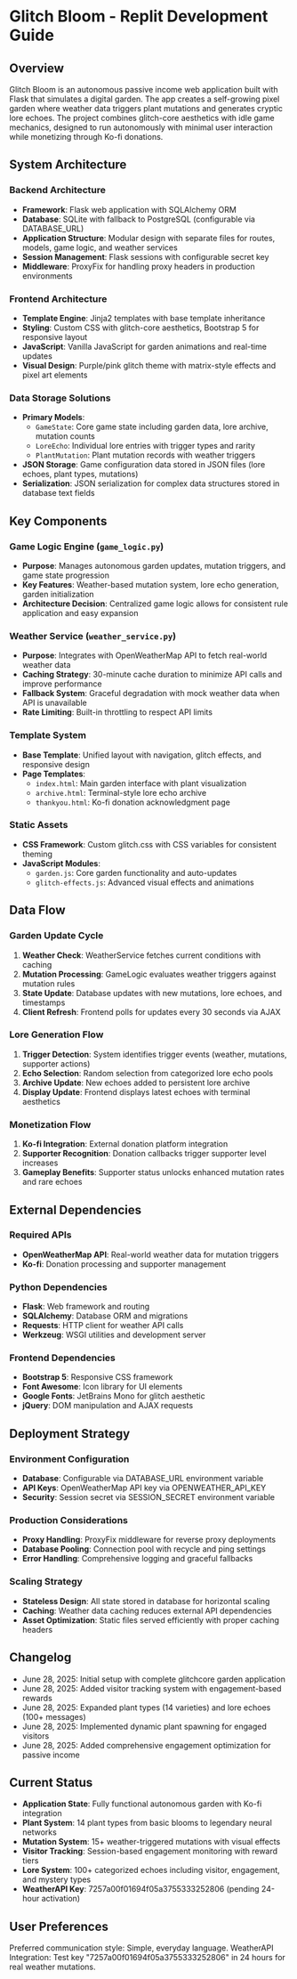 # Glitch Bloom - Replit Development Guide

## Overview

Glitch Bloom is an autonomous passive income web application built with Flask that simulates a digital garden. The app creates a self-growing pixel garden where weather data triggers plant mutations and generates cryptic lore echoes. The project combines glitch-core aesthetics with idle game mechanics, designed to run autonomously with minimal user interaction while monetizing through Ko-fi donations.

## System Architecture

### Backend Architecture
- **Framework**: Flask web application with SQLAlchemy ORM
- **Database**: SQLite with fallback to PostgreSQL (configurable via DATABASE_URL)
- **Application Structure**: Modular design with separate files for routes, models, game logic, and weather services
- **Session Management**: Flask sessions with configurable secret key
- **Middleware**: ProxyFix for handling proxy headers in production environments

### Frontend Architecture
- **Template Engine**: Jinja2 templates with base template inheritance
- **Styling**: Custom CSS with glitch-core aesthetics, Bootstrap 5 for responsive layout
- **JavaScript**: Vanilla JavaScript for garden animations and real-time updates
- **Visual Design**: Purple/pink glitch theme with matrix-style effects and pixel art elements

### Data Storage Solutions
- **Primary Models**:
  - `GameState`: Core game state including garden data, lore archive, mutation counts
  - `LoreEcho`: Individual lore entries with trigger types and rarity
  - `PlantMutation`: Plant mutation records with weather triggers
- **JSON Storage**: Game configuration data stored in JSON files (lore echoes, plant types, mutations)
- **Serialization**: JSON serialization for complex data structures stored in database text fields

## Key Components

### Game Logic Engine (`game_logic.py`)
- **Purpose**: Manages autonomous garden updates, mutation triggers, and game state progression
- **Key Features**: Weather-based mutation system, lore echo generation, garden initialization
- **Architecture Decision**: Centralized game logic allows for consistent rule application and easy expansion

### Weather Service (`weather_service.py`)
- **Purpose**: Integrates with OpenWeatherMap API to fetch real-world weather data
- **Caching Strategy**: 30-minute cache duration to minimize API calls and improve performance
- **Fallback System**: Graceful degradation with mock weather data when API is unavailable
- **Rate Limiting**: Built-in throttling to respect API limits

### Template System
- **Base Template**: Unified layout with navigation, glitch effects, and responsive design
- **Page Templates**: 
  - `index.html`: Main garden interface with plant visualization
  - `archive.html`: Terminal-style lore echo archive
  - `thankyou.html`: Ko-fi donation acknowledgment page

### Static Assets
- **CSS Framework**: Custom glitch.css with CSS variables for consistent theming
- **JavaScript Modules**: 
  - `garden.js`: Core garden functionality and auto-updates
  - `glitch-effects.js`: Advanced visual effects and animations

## Data Flow

### Garden Update Cycle
1. **Weather Check**: WeatherService fetches current conditions with caching
2. **Mutation Processing**: GameLogic evaluates weather triggers against mutation rules
3. **State Update**: Database updates with new mutations, lore echoes, and timestamps
4. **Client Refresh**: Frontend polls for updates every 30 seconds via AJAX

### Lore Generation Flow
1. **Trigger Detection**: System identifies trigger events (weather, mutations, supporter actions)
2. **Echo Selection**: Random selection from categorized lore echo pools
3. **Archive Update**: New echoes added to persistent lore archive
4. **Display Update**: Frontend displays latest echoes with terminal aesthetics

### Monetization Flow
1. **Ko-fi Integration**: External donation platform integration
2. **Supporter Recognition**: Donation callbacks trigger supporter level increases
3. **Gameplay Benefits**: Supporter status unlocks enhanced mutation rates and rare echoes

## External Dependencies

### Required APIs
- **OpenWeatherMap API**: Real-world weather data for mutation triggers
- **Ko-fi**: Donation processing and supporter management

### Python Dependencies
- **Flask**: Web framework and routing
- **SQLAlchemy**: Database ORM and migrations
- **Requests**: HTTP client for weather API calls
- **Werkzeug**: WSGI utilities and development server

### Frontend Dependencies
- **Bootstrap 5**: Responsive CSS framework
- **Font Awesome**: Icon library for UI elements
- **Google Fonts**: JetBrains Mono for glitch aesthetic
- **jQuery**: DOM manipulation and AJAX requests

## Deployment Strategy

### Environment Configuration
- **Database**: Configurable via DATABASE_URL environment variable
- **API Keys**: OpenWeatherMap API key via OPENWEATHER_API_KEY
- **Security**: Session secret via SESSION_SECRET environment variable

### Production Considerations
- **Proxy Handling**: ProxyFix middleware for reverse proxy deployments
- **Database Pooling**: Connection pool with recycle and ping settings
- **Error Handling**: Comprehensive logging and graceful fallbacks

### Scaling Strategy
- **Stateless Design**: All state stored in database for horizontal scaling
- **Caching**: Weather data caching reduces external API dependencies
- **Asset Optimization**: Static files served efficiently with proper caching headers

## Changelog
- June 28, 2025: Initial setup with complete glitchcore garden application
- June 28, 2025: Added visitor tracking system with engagement-based rewards
- June 28, 2025: Expanded plant types (14 varieties) and lore echoes (100+ messages)
- June 28, 2025: Implemented dynamic plant spawning for engaged visitors
- June 28, 2025: Added comprehensive engagement optimization for passive income

## Current Status
- **Application State**: Fully functional autonomous garden with Ko-fi integration
- **Plant System**: 14 plant types from basic blooms to legendary neural networks
- **Mutation System**: 15+ weather-triggered mutations with visual effects
- **Visitor Tracking**: Session-based engagement monitoring with reward tiers
- **Lore System**: 100+ categorized echoes including visitor, engagement, and mystery types
- **WeatherAPI Key**: 7257a00f01694f05a3755333252806 (pending 24-hour activation)

## User Preferences

Preferred communication style: Simple, everyday language.
WeatherAPI Integration: Test key "7257a00f01694f05a3755333252806" in 24 hours for real weather mutations.